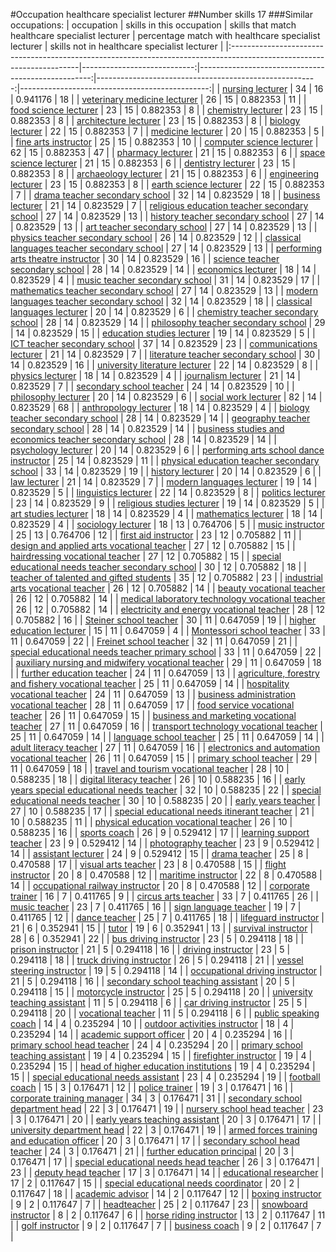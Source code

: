 #Occupation healthcare specialist lecturer
##Number skills 17
###Similar occupations:
| occupation                                                                                                            |   skills in this occupation |   skills that match healthcare specialist lecturer |   percentage match with healthcare specialist lecturer |   skills not in healthcare specialist lecturer |
|:----------------------------------------------------------------------------------------------------------------------|----------------------------:|---------------------------------------------------:|-------------------------------------------------------:|-----------------------------------------------:|
| [nursing lecturer](nursing_lecturer.md)                                                                               |                          34 |                                                 16 |                                               0.941176 |                                             18 |
| [veterinary medicine lecturer](veterinary_medicine_lecturer.md)                                                       |                          26 |                                                 15 |                                               0.882353 |                                             11 |
| [food science lecturer](food_science_lecturer.md)                                                                     |                          23 |                                                 15 |                                               0.882353 |                                              8 |
| [chemistry lecturer](chemistry_lecturer.md)                                                                           |                          23 |                                                 15 |                                               0.882353 |                                              8 |
| [architecture lecturer](architecture_lecturer.md)                                                                     |                          23 |                                                 15 |                                               0.882353 |                                              8 |
| [biology lecturer](biology_lecturer.md)                                                                               |                          22 |                                                 15 |                                               0.882353 |                                              7 |
| [medicine lecturer](medicine_lecturer.md)                                                                             |                          20 |                                                 15 |                                               0.882353 |                                              5 |
| [fine arts instructor](fine_arts_instructor.md)                                                                       |                          25 |                                                 15 |                                               0.882353 |                                             10 |
| [computer science lecturer](computer_science_lecturer.md)                                                             |                          62 |                                                 15 |                                               0.882353 |                                             47 |
| [pharmacy lecturer](pharmacy_lecturer.md)                                                                             |                          21 |                                                 15 |                                               0.882353 |                                              6 |
| [space science lecturer](space_science_lecturer.md)                                                                   |                          21 |                                                 15 |                                               0.882353 |                                              6 |
| [dentistry lecturer](dentistry_lecturer.md)                                                                           |                          23 |                                                 15 |                                               0.882353 |                                              8 |
| [archaeology lecturer](archaeology_lecturer.md)                                                                       |                          21 |                                                 15 |                                               0.882353 |                                              6 |
| [engineering lecturer](engineering_lecturer.md)                                                                       |                          23 |                                                 15 |                                               0.882353 |                                              8 |
| [earth science lecturer](earth_science_lecturer.md)                                                                   |                          22 |                                                 15 |                                               0.882353 |                                              7 |
| [drama teacher secondary school](drama_teacher_secondary_school.md)                                                   |                          32 |                                                 14 |                                               0.823529 |                                             18 |
| [business lecturer](business_lecturer.md)                                                                             |                          21 |                                                 14 |                                               0.823529 |                                              7 |
| [religious education teacher secondary school](religious_education_teacher_secondary_school.md)                       |                          27 |                                                 14 |                                               0.823529 |                                             13 |
| [history teacher secondary school](history_teacher_secondary_school.md)                                               |                          27 |                                                 14 |                                               0.823529 |                                             13 |
| [art teacher secondary school](art_teacher_secondary_school.md)                                                       |                          27 |                                                 14 |                                               0.823529 |                                             13 |
| [physics teacher secondary school](physics_teacher_secondary_school.md)                                               |                          26 |                                                 14 |                                               0.823529 |                                             12 |
| [classical languages teacher secondary school](classical_languages_teacher_secondary_school.md)                       |                          27 |                                                 14 |                                               0.823529 |                                             13 |
| [performing arts theatre instructor](performing_arts_theatre_instructor.md)                                           |                          30 |                                                 14 |                                               0.823529 |                                             16 |
| [science teacher secondary school](science_teacher_secondary_school.md)                                               |                          28 |                                                 14 |                                               0.823529 |                                             14 |
| [economics lecturer](economics_lecturer.md)                                                                           |                          18 |                                                 14 |                                               0.823529 |                                              4 |
| [music teacher secondary school](music_teacher_secondary_school.md)                                                   |                          31 |                                                 14 |                                               0.823529 |                                             17 |
| [mathematics teacher secondary school](mathematics_teacher_secondary_school.md)                                       |                          27 |                                                 14 |                                               0.823529 |                                             13 |
| [modern languages teacher secondary school](modern_languages_teacher_secondary_school.md)                             |                          32 |                                                 14 |                                               0.823529 |                                             18 |
| [classical languages lecturer](classical_languages_lecturer.md)                                                       |                          20 |                                                 14 |                                               0.823529 |                                              6 |
| [chemistry teacher secondary school](chemistry_teacher_secondary_school.md)                                           |                          28 |                                                 14 |                                               0.823529 |                                             14 |
| [philosophy teacher secondary school](philosophy_teacher_secondary_school.md)                                         |                          29 |                                                 14 |                                               0.823529 |                                             15 |
| [education studies lecturer](education_studies_lecturer.md)                                                           |                          19 |                                                 14 |                                               0.823529 |                                              5 |
| [ICT teacher secondary school](ICT_teacher_secondary_school.md)                                                       |                          37 |                                                 14 |                                               0.823529 |                                             23 |
| [communications lecturer](communications_lecturer.md)                                                                 |                          21 |                                                 14 |                                               0.823529 |                                              7 |
| [literature teacher secondary school](literature_teacher_secondary_school.md)                                         |                          30 |                                                 14 |                                               0.823529 |                                             16 |
| [university literature lecturer](university_literature_lecturer.md)                                                   |                          22 |                                                 14 |                                               0.823529 |                                              8 |
| [physics lecturer](physics_lecturer.md)                                                                               |                          18 |                                                 14 |                                               0.823529 |                                              4 |
| [journalism lecturer](journalism_lecturer.md)                                                                         |                          21 |                                                 14 |                                               0.823529 |                                              7 |
| [secondary school teacher](secondary_school_teacher.md)                                                               |                          24 |                                                 14 |                                               0.823529 |                                             10 |
| [philosophy lecturer](philosophy_lecturer.md)                                                                         |                          20 |                                                 14 |                                               0.823529 |                                              6 |
| [social work lecturer](social_work_lecturer.md)                                                                       |                          82 |                                                 14 |                                               0.823529 |                                             68 |
| [anthropology lecturer](anthropology_lecturer.md)                                                                     |                          18 |                                                 14 |                                               0.823529 |                                              4 |
| [biology teacher secondary school](biology_teacher_secondary_school.md)                                               |                          28 |                                                 14 |                                               0.823529 |                                             14 |
| [geography teacher secondary school](geography_teacher_secondary_school.md)                                           |                          28 |                                                 14 |                                               0.823529 |                                             14 |
| [business studies and economics teacher secondary school](business_studies_and_economics_teacher_secondary_school.md) |                          28 |                                                 14 |                                               0.823529 |                                             14 |
| [psychology lecturer](psychology_lecturer.md)                                                                         |                          20 |                                                 14 |                                               0.823529 |                                              6 |
| [performing arts school dance instructor](performing_arts_school_dance_instructor.md)                                 |                          25 |                                                 14 |                                               0.823529 |                                             11 |
| [physical education teacher secondary school](physical_education_teacher_secondary_school.md)                         |                          33 |                                                 14 |                                               0.823529 |                                             19 |
| [history lecturer](history_lecturer.md)                                                                               |                          20 |                                                 14 |                                               0.823529 |                                              6 |
| [law lecturer](law_lecturer.md)                                                                                       |                          21 |                                                 14 |                                               0.823529 |                                              7 |
| [modern languages lecturer](modern_languages_lecturer.md)                                                             |                          19 |                                                 14 |                                               0.823529 |                                              5 |
| [linguistics lecturer](linguistics_lecturer.md)                                                                       |                          22 |                                                 14 |                                               0.823529 |                                              8 |
| [politics lecturer](politics_lecturer.md)                                                                             |                          23 |                                                 14 |                                               0.823529 |                                              9 |
| [religious studies lecturer](religious_studies_lecturer.md)                                                           |                          19 |                                                 14 |                                               0.823529 |                                              5 |
| [art studies lecturer](art_studies_lecturer.md)                                                                       |                          18 |                                                 14 |                                               0.823529 |                                              4 |
| [mathematics lecturer](mathematics_lecturer.md)                                                                       |                          18 |                                                 14 |                                               0.823529 |                                              4 |
| [sociology lecturer](sociology_lecturer.md)                                                                           |                          18 |                                                 13 |                                               0.764706 |                                              5 |
| [music instructor](music_instructor.md)                                                                               |                          25 |                                                 13 |                                               0.764706 |                                             12 |
| [first aid instructor](first_aid_instructor.md)                                                                       |                          23 |                                                 12 |                                               0.705882 |                                             11 |
| [design and applied arts vocational teacher](design_and_applied_arts_vocational_teacher.md)                           |                          27 |                                                 12 |                                               0.705882 |                                             15 |
| [hairdressing vocational teacher](hairdressing_vocational_teacher.md)                                                 |                          27 |                                                 12 |                                               0.705882 |                                             15 |
| [special educational needs teacher secondary school](special_educational_needs_teacher_secondary_school.md)           |                          30 |                                                 12 |                                               0.705882 |                                             18 |
| [teacher of talented and gifted students](teacher_of_talented_and_gifted_students.md)                                 |                          35 |                                                 12 |                                               0.705882 |                                             23 |
| [industrial arts vocational teacher](industrial_arts_vocational_teacher.md)                                           |                          26 |                                                 12 |                                               0.705882 |                                             14 |
| [beauty vocational teacher](beauty_vocational_teacher.md)                                                             |                          26 |                                                 12 |                                               0.705882 |                                             14 |
| [medical laboratory technology vocational teacher](medical_laboratory_technology_vocational_teacher.md)               |                          26 |                                                 12 |                                               0.705882 |                                             14 |
| [electricity and energy vocational teacher](electricity_and_energy_vocational_teacher.md)                             |                          28 |                                                 12 |                                               0.705882 |                                             16 |
| [Steiner school teacher](Steiner_school_teacher.md)                                                                   |                          30 |                                                 11 |                                               0.647059 |                                             19 |
| [higher education lecturer](higher_education_lecturer.md)                                                             |                          15 |                                                 11 |                                               0.647059 |                                              4 |
| [Montessori school teacher](Montessori_school_teacher.md)                                                             |                          33 |                                                 11 |                                               0.647059 |                                             22 |
| [Freinet school teacher](Freinet_school_teacher.md)                                                                   |                          32 |                                                 11 |                                               0.647059 |                                             21 |
| [special educational needs teacher primary school](special_educational_needs_teacher_primary_school.md)               |                          33 |                                                 11 |                                               0.647059 |                                             22 |
| [auxiliary nursing and midwifery vocational teacher](auxiliary_nursing_and_midwifery_vocational_teacher.md)           |                          29 |                                                 11 |                                               0.647059 |                                             18 |
| [further education teacher](further_education_teacher.md)                                                             |                          24 |                                                 11 |                                               0.647059 |                                             13 |
| [agriculture, forestry and fishery vocational teacher](agriculture,_forestry_and_fishery_vocational_teacher.md)       |                          25 |                                                 11 |                                               0.647059 |                                             14 |
| [hospitality vocational teacher](hospitality_vocational_teacher.md)                                                   |                          24 |                                                 11 |                                               0.647059 |                                             13 |
| [business administration vocational teacher](business_administration_vocational_teacher.md)                           |                          28 |                                                 11 |                                               0.647059 |                                             17 |
| [food service vocational teacher](food_service_vocational_teacher.md)                                                 |                          26 |                                                 11 |                                               0.647059 |                                             15 |
| [business and marketing vocational teacher](business_and_marketing_vocational_teacher.md)                             |                          27 |                                                 11 |                                               0.647059 |                                             16 |
| [transport technology vocational teacher](transport_technology_vocational_teacher.md)                                 |                          25 |                                                 11 |                                               0.647059 |                                             14 |
| [language school teacher](language_school_teacher.md)                                                                 |                          25 |                                                 11 |                                               0.647059 |                                             14 |
| [adult literacy teacher](adult_literacy_teacher.md)                                                                   |                          27 |                                                 11 |                                               0.647059 |                                             16 |
| [electronics and automation vocational teacher](electronics_and_automation_vocational_teacher.md)                     |                          26 |                                                 11 |                                               0.647059 |                                             15 |
| [primary school teacher](primary_school_teacher.md)                                                                   |                          29 |                                                 11 |                                               0.647059 |                                             18 |
| [travel and tourism vocational teacher](travel_and_tourism_vocational_teacher.md)                                     |                          28 |                                                 10 |                                               0.588235 |                                             18 |
| [digital literacy teacher](digital_literacy_teacher.md)                                                               |                          26 |                                                 10 |                                               0.588235 |                                             16 |
| [early years special educational needs teacher](early_years_special_educational_needs_teacher.md)                     |                          32 |                                                 10 |                                               0.588235 |                                             22 |
| [special educational needs teacher](special_educational_needs_teacher.md)                                             |                          30 |                                                 10 |                                               0.588235 |                                             20 |
| [early years teacher](early_years_teacher.md)                                                                         |                          27 |                                                 10 |                                               0.588235 |                                             17 |
| [special educational needs itinerant teacher](special_educational_needs_itinerant_teacher.md)                         |                          21 |                                                 10 |                                               0.588235 |                                             11 |
| [physical education vocational teacher](physical_education_vocational_teacher.md)                                     |                          26 |                                                 10 |                                               0.588235 |                                             16 |
| [sports coach](sports_coach.md)                                                                                       |                          26 |                                                  9 |                                               0.529412 |                                             17 |
| [learning support teacher](learning_support_teacher.md)                                                               |                          23 |                                                  9 |                                               0.529412 |                                             14 |
| [photography teacher](photography_teacher.md)                                                                         |                          23 |                                                  9 |                                               0.529412 |                                             14 |
| [assistant lecturer](assistant_lecturer.md)                                                                           |                          24 |                                                  9 |                                               0.529412 |                                             15 |
| [drama teacher](drama_teacher.md)                                                                                     |                          25 |                                                  8 |                                               0.470588 |                                             17 |
| [visual arts teacher](visual_arts_teacher.md)                                                                         |                          23 |                                                  8 |                                               0.470588 |                                             15 |
| [flight instructor](flight_instructor.md)                                                                             |                          20 |                                                  8 |                                               0.470588 |                                             12 |
| [maritime instructor](maritime_instructor.md)                                                                         |                          22 |                                                  8 |                                               0.470588 |                                             14 |
| [occupational railway instructor](occupational_railway_instructor.md)                                                 |                          20 |                                                  8 |                                               0.470588 |                                             12 |
| [corporate trainer](corporate_trainer.md)                                                                             |                          16 |                                                  7 |                                               0.411765 |                                              9 |
| [circus arts teacher](circus_arts_teacher.md)                                                                         |                          33 |                                                  7 |                                               0.411765 |                                             26 |
| [music teacher](music_teacher.md)                                                                                     |                          23 |                                                  7 |                                               0.411765 |                                             16 |
| [sign language teacher](sign_language_teacher.md)                                                                     |                          19 |                                                  7 |                                               0.411765 |                                             12 |
| [dance teacher](dance_teacher.md)                                                                                     |                          25 |                                                  7 |                                               0.411765 |                                             18 |
| [lifeguard instructor](lifeguard_instructor.md)                                                                       |                          21 |                                                  6 |                                               0.352941 |                                             15 |
| [tutor](tutor.md)                                                                                                     |                          19 |                                                  6 |                                               0.352941 |                                             13 |
| [survival instructor](survival_instructor.md)                                                                         |                          28 |                                                  6 |                                               0.352941 |                                             22 |
| [bus driving instructor](bus_driving_instructor.md)                                                                   |                          23 |                                                  5 |                                               0.294118 |                                             18 |
| [prison instructor](prison_instructor.md)                                                                             |                          21 |                                                  5 |                                               0.294118 |                                             16 |
| [driving instructor](driving_instructor.md)                                                                           |                          23 |                                                  5 |                                               0.294118 |                                             18 |
| [truck driving instructor](truck_driving_instructor.md)                                                               |                          26 |                                                  5 |                                               0.294118 |                                             21 |
| [vessel steering instructor](vessel_steering_instructor.md)                                                           |                          19 |                                                  5 |                                               0.294118 |                                             14 |
| [occupational driving instructor](occupational_driving_instructor.md)                                                 |                          21 |                                                  5 |                                               0.294118 |                                             16 |
| [secondary school teaching assistant](secondary_school_teaching_assistant.md)                                         |                          20 |                                                  5 |                                               0.294118 |                                             15 |
| [motorcycle instructor](motorcycle_instructor.md)                                                                     |                          25 |                                                  5 |                                               0.294118 |                                             20 |
| [university teaching assistant](university_teaching_assistant.md)                                                     |                          11 |                                                  5 |                                               0.294118 |                                              6 |
| [car driving instructor](car_driving_instructor.md)                                                                   |                          25 |                                                  5 |                                               0.294118 |                                             20 |
| [vocational teacher](vocational_teacher.md)                                                                           |                          11 |                                                  5 |                                               0.294118 |                                              6 |
| [public speaking coach](public_speaking_coach.md)                                                                     |                          14 |                                                  4 |                                               0.235294 |                                             10 |
| [outdoor activities instructor](outdoor_activities_instructor.md)                                                     |                          18 |                                                  4 |                                               0.235294 |                                             14 |
| [academic support officer](academic_support_officer.md)                                                               |                          20 |                                                  4 |                                               0.235294 |                                             16 |
| [primary school head teacher](primary_school_head_teacher.md)                                                         |                          24 |                                                  4 |                                               0.235294 |                                             20 |
| [primary school teaching assistant](primary_school_teaching_assistant.md)                                             |                          19 |                                                  4 |                                               0.235294 |                                             15 |
| [firefighter instructor](firefighter_instructor.md)                                                                   |                          19 |                                                  4 |                                               0.235294 |                                             15 |
| [head of higher education institutions](head_of_higher_education_institutions.md)                                     |                          19 |                                                  4 |                                               0.235294 |                                             15 |
| [special educational needs assistant](special_educational_needs_assistant.md)                                         |                          23 |                                                  4 |                                               0.235294 |                                             19 |
| [football coach](football_coach.md)                                                                                   |                          15 |                                                  3 |                                               0.176471 |                                             12 |
| [police trainer](police_trainer.md)                                                                                   |                          19 |                                                  3 |                                               0.176471 |                                             16 |
| [corporate training manager](corporate_training_manager.md)                                                           |                          34 |                                                  3 |                                               0.176471 |                                             31 |
| [secondary school department head](secondary_school_department_head.md)                                               |                          22 |                                                  3 |                                               0.176471 |                                             19 |
| [nursery school head teacher](nursery_school_head_teacher.md)                                                         |                          23 |                                                  3 |                                               0.176471 |                                             20 |
| [early years teaching assistant](early_years_teaching_assistant.md)                                                   |                          20 |                                                  3 |                                               0.176471 |                                             17 |
| [university department head](university_department_head.md)                                                           |                          22 |                                                  3 |                                               0.176471 |                                             19 |
| [armed forces training and education officer](armed_forces_training_and_education_officer.md)                         |                          20 |                                                  3 |                                               0.176471 |                                             17 |
| [secondary school head teacher](secondary_school_head_teacher.md)                                                     |                          24 |                                                  3 |                                               0.176471 |                                             21 |
| [further education principal](further_education_principal.md)                                                         |                          20 |                                                  3 |                                               0.176471 |                                             17 |
| [special educational needs head teacher](special_educational_needs_head_teacher.md)                                   |                          26 |                                                  3 |                                               0.176471 |                                             23 |
| [deputy head teacher](deputy_head_teacher.md)                                                                         |                          17 |                                                  3 |                                               0.176471 |                                             14 |
| [educational researcher](educational_researcher.md)                                                                   |                          17 |                                                  2 |                                               0.117647 |                                             15 |
| [special educational needs coordinator](special_educational_needs_coordinator.md)                                     |                          20 |                                                  2 |                                               0.117647 |                                             18 |
| [academic advisor](academic_advisor.md)                                                                               |                          14 |                                                  2 |                                               0.117647 |                                             12 |
| [boxing instructor](boxing_instructor.md)                                                                             |                           9 |                                                  2 |                                               0.117647 |                                              7 |
| [headteacher](headteacher.md)                                                                                         |                          25 |                                                  2 |                                               0.117647 |                                             23 |
| [snowboard instructor](snowboard_instructor.md)                                                                       |                           8 |                                                  2 |                                               0.117647 |                                              6 |
| [horse riding instructor](horse_riding_instructor.md)                                                                 |                          13 |                                                  2 |                                               0.117647 |                                             11 |
| [golf instructor](golf_instructor.md)                                                                                 |                           9 |                                                  2 |                                               0.117647 |                                              7 |
| [business coach](business_coach.md)                                                                                   |                           9 |                                                  2 |                                               0.117647 |                                              7 |
